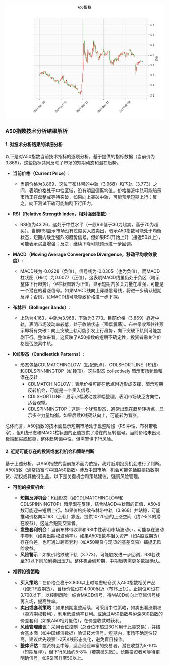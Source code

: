 ![图](SH300.png)

### A50指数技术分析结果解析

#### 1. 对技术分析结果的详细分析
以下是对A50指数当前技术指标的逐项分析，基于提供的指标数据（当前价为3.869）。这些指标共同反映了市场的短期动态和潜在趋势。

- **当前价格（Current Price）**:
  - 当前价格为3.869，这位于布林带的中轨（3.968）和下轨（3.773）之间，表明价格处于中性区域，没有明显偏离均值。价格接近中轨可能暗示市场正在盘整或等待突破，如果向上突破中轨，可能预示短期上行；反之，向下测试下轨可能加剧下行压力。

- **RSI（Relative Strength Index，相对强弱指数）**:
  - RSI值为43.26，这处于中性水平（一般RSI低于30为超卖，高于70为超买）。当前RSI显示市场没有过度买入或卖出，暗示A50指数可能处于均衡状态，短期内缺乏强烈的趋势信号。但如果RSI开始上升（接近50以上），可能表示买盘增强；反之，继续下降可能预示进一步回调。

- **MACD（Moving Average Convergence Divergence，移动平均收敛散度）**:
  - MACD线为-0.0228（负值），信号线为-0.0305（也为负值），而MACD柱状图（Hist）为0.0077（正值）。这表明MACD线虽仍处于负区（暗示整体下行趋势），但柱状图转为正值，显示短期内多头力量在增强，可能是一个潜在的看涨信号。如果MACD线向上穿越信号线，将进一步确认短期反弹；否则，负MACD线可能导致价格进一步下探。

- **布林带（Bollinger Bands）**:
  - 上轨为4.163，中轨为3.968，下轨为3.773。目前价格（3.869）靠近中轨，表明市场波动率较低，处于收缩状态（窄幅震荡）。布林带收窄往往预示即将有突破：向上突破上轨可能引发上行趋势，向下突破下轨则可能加剧下行。整体来看，这反映了A50指数的短期不确定性，投资者需关注价格是否脱离中轨。

- **K线形态（Candlestick Patterns）**:
  - 形态包括CDLMATCHINGLOW（匹配低点）、CDLSHORTLINE（短线）和CDLSPINNINGTOP（纺锤顶）。这些形态 collectively 暗示市场犹豫和潜在反转：
    - CDLMATCHINGLOW：表示价格可能在低点附近形成支撑，暗示短期反转机会，可能是一个买入信号。
    - CDLSHORTLINE：显示小幅波动或窄幅整理，表明市场缺乏方向性，适合观望。
    - CDLSPINNINGTOP：这是一个犹豫形态，通常出现在趋势转折点，显示多空力量均衡。如果后续K线确认向上，可能转为看涨。

总体而言，A50指数的技术面显示短期市场处于盘整阶段（RSI中性、布林带收窄），但K线形态和MACD柱状图的正值提供了潜在的反转信号。当前价格未出现极端超买或超卖，整体趋势偏中性，但需警惕下行风险。

#### 2. 近期可能存在的投资或套利机会和策略判断
基于上述分析，以A50指数的当前技术面为依据，我对近期投资机会进行了判断。A50指数（通常指富时中国A50指数）涉及中国市场，机会可能包括股票指数期货、期权或其他衍生品。以下是关键机会和策略建议，强调风险管理。

- **可能的投资机会**:
  - **短期反弹机会**：K线形态（如CDLMATCHINGLOW和CDLSPINNINGTOP）暗示潜在反转，结合MACD柱状图的正值，A50指数可能迎来短期上行。如果价格突破布林带中轨（3.968）并站稳，可能推动价格向4.163（上轨）靠近，提供10-20点的上涨空间（约2-5%的潜在收益）。这适合短期交易者。
  - **盘整套利机会**：当前布林带收窄和RSI中性表明市场波动小，可能存在波动率套利（如卖出期权波动率）。如果A50指数与相关资产（如A股或期货）存在价差，也可通过跨市套利（如A50期货与现货的基差交易）捕捉无风险收益。
  - **风险警示**：如果价格跌破下轨（3.773），可能触发进一步回调，RSI若跌至30以下则加剧卖出压力。整体机会偏短期，中期趋势需更多数据确认。

- **推荐投资策略**:
  - **买入策略**：在价格企稳于3.800以上时考虑轻仓买入A50指数相关产品（如ETF或期货），目标价位设在4.000附近（布林上轨）。止损位可设在3.700以下，以控制风险。结合MACD信号，待MACD线向上穿越信号线再入场，提高胜率。
  - **卖出或套利策略**：如果预期盘整延续，可采用中性策略，如卖出看涨期权（卖方期权套利），利用低波动率获利。或通过A50指数与沪深300指数的价差套利（如果A50相对低估），在价差收敛时获利。
  - **风险管理建议**：采用仓位控制（总仓位不超过30%用于此类交易），并结合基本面（如中国经济数据）验证技术信号。短期内，市场不确定性较高，建议优先观察1-2天K线形态变化，避免盲目操作。
  - **整体评估**：投资机会中等，适合经验丰富的交易者。潜在收益为5-10%（短期反弹），但下行风险约5-8%（若突破失败）。长期投资者可等待更明确信号，如RSI回升至50以上。